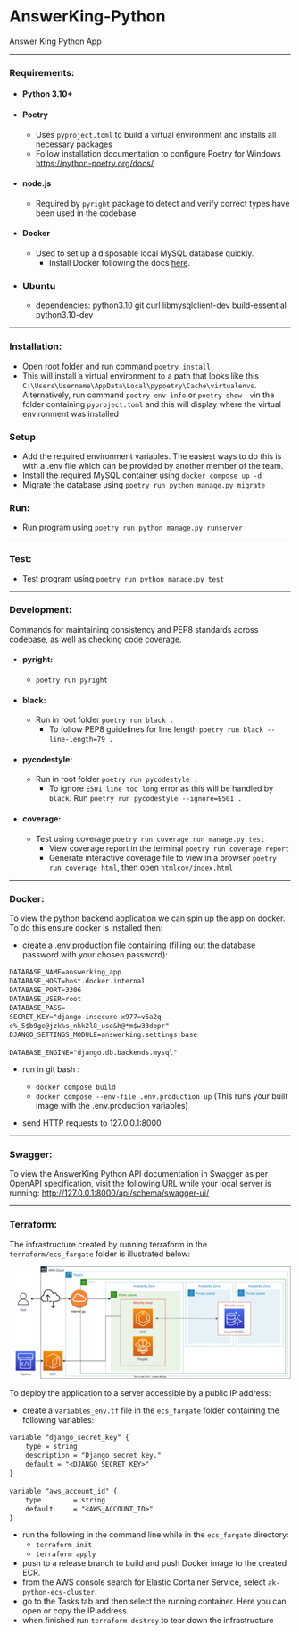# AnswerKing-Python
Answer King Python App
***
### Requirements:
- #### Python 3.10+
- #### Poetry
  - Uses `pyproject.toml` to build a virtual environment and installs all necessary packages
  - Follow installation documentation to configure Poetry for Windows https://python-poetry.org/docs/
- #### node.js
  - Required by `pyright` package to detect and verify correct types have been used in the codebase
- #### Docker
  - Used to set up a disposable local MySQL database quickly.
    - Install Docker following the docs [here](https://docs.docker.com/get-docker/).
- ### Ubuntu
    - dependencies:  python3.10 git curl libmysqlclient-dev build-essential python3.10-dev

***
### Installation:
- Open root folder and run command `poetry install`
- This will install a virtual environment to a path that looks like this `C:\Users\Username\AppData\Local\pypoetry\Cache\virtualenvs`. Alternatively, run command `poetry env info` or `poetry show -v`in the folder containing `pyproject.toml` and this will display where the virtual environment was installed

### Setup
- Add the required environment variables. The easiest ways to do this is with a .env file which can be provided by another member of the team.
- Install the required MySQL container using `docker compose up -d`
- Migrate the database using `poetry run python manage.py migrate`

### Run:
- Run program using `poetry run python manage.py runserver`
***
### Test:
- Test program using `poetry run python manage.py test`

***
### Development:
Commands for maintaining consistency and PEP8 standards across codebase, as well as checking code coverage.
- #### pyright:
  - `poetry run pyright`
- #### black:
  - Run in root folder `poetry run black .`
    - To follow PEP8 guidelines for line length `poetry run black --line-length=79 .`
- #### pycodestyle:
  - Run in root folder `poetry run pycodestyle .`
    - To ignore `E501 line too long` error as this will be handled by `black`. Run `poetry run pycodestyle --ignore=E501 .`
- #### coverage:
  - Test using coverage `poetry run coverage run manage.py test`
    - View coverage report in the terminal `poetry run coverage report`
    - Generate interactive coverage file to view in a browser `poetry run coverage html`, then open `htmlcov/index.html`

***
### Docker:
To view the python backend application we can spin up the app on docker. To do this ensure docker is installed then:
- create a .env.production file containing (filling out the database password with your chosen password):
```
DATABASE_NAME=answerking_app
DATABASE_HOST=host.docker.internal
DATABASE_PORT=3306
DATABASE_USER=root
DATABASE_PASS=
SECRET_KEY="django-insecure-x977=v5a2q-e%_5$b9ge@jzk%s_nhk2l8_use&h@*m$w33dopr"
DJANGO_SETTINGS_MODULE=answerking.settings.base

DATABASE_ENGINE="django.db.backends.mysql"
```
- run in git bash :
  - `docker compose build`
  - `docker compose --env-file .env.production up` (This runs your built image with the .env.production variables)

- send HTTP requests to 127.0.0.1:8000

***
### Swagger:
To view the AnswerKing Python API documentation in Swagger as per OpenAPI specification, visit the following URL while
 your local server is running: http://127.0.0.1:8000/api/schema/swagger-ui/

 ***
### Terraform:
The infrastructure created by running terraform in the `terraform/ecs_fargate` folder is illustrated below:

![Alt text](terraform/ecs_fargate/ecs_fargate.svg?raw=true "VPC Subnet Module Diagram")

To deploy the application to a server accessible by a public IP address:
- create a `variables_env.tf`  file in the `ecs_fargate` folder containing the following variables:
```
variable "django_secret_key" {
    type = string
    description = "Django secret key."
    default = "<DJANGO_SECRET_KEY>"
}

variable "aws_account_id" {
    type        = string
    default     = "<AWS_ACCOUNT_ID>"
}
```
- run the following in the command line while in the `ecs_fargate` directory:
  - `terraform init`
  - `terraform apply`
- push to a release branch to build and push Docker image to the created ECR.
- from the AWS console search for Elastic Container Service, select `ak-python-ecs-cluster`. 
- go to the Tasks tab and then select the running container. Here you can open or copy the IP address.
- when finished run `terraform destroy` to tear down the infrastructure